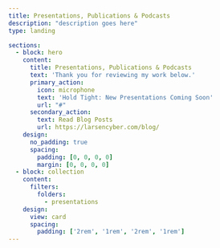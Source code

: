 ```yaml
---
title: Presentations, Publications & Podcasts
description: "description goes here"
type: landing

sections:
  - block: hero
    content:
      title: Presentations, Publications & Podcasts
      text: 'Thank you for reviewing my work below.'
      primary_action:
        icon: microphone
        text: 'Hold Tight: New Presentations Coming Soon'
        url: "#"
      secondary_action:
        text: Read Blog Posts
        url: https://larsencyber.com/blog/
    design:
      no_padding: true
      spacing:
        padding: [0, 0, 0, 0]
        margin: [0, 0, 0, 0]
  - block: collection
    content:
      filters:
        folders:
          - presentations
    design:
      view: card
      spacing:
        padding: ['2rem', '1rem', '2rem', '1rem']
---
```

